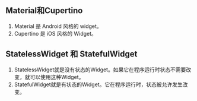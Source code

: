 <!--
 * @Author: monai
 * @Date: 2021-11-01 17:17:07
 * @LastEditors: monai
 * @LastEditTime: 2021-11-01 17:19:27
-->
## Material和Cupertino
1. Material 是 Android 风格的 widget。
2. Cupertino 是 iOS 风格的 Widget。

## StatelessWidget 和 StatefulWidget
1. StatelessWidget就是没有状态的Widget。如果它在程序运行时状态不需要改变，就可以使用这种Widget。
2. StatefulWidget就是有状态的Widget。它在程序运行时，状态被允许发生改变。